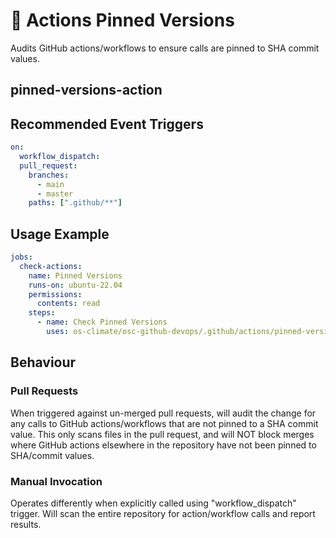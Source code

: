 <!--
[comment]: # SPDX-License-Identifier: Apache-2.0
[comment]: # SPDX-FileCopyrightText: 2024 The Linux Foundation
-->

# 📌 Actions Pinned Versions

Audits GitHub actions/workflows to ensure calls are pinned to SHA commit values.

## pinned-versions-action

## Recommended Event Triggers

```yaml
on:
  workflow_dispatch:
  pull_request:
    branches:
      - main
      - master
    paths: [".github/**"]
```

## Usage Example

```yaml
jobs:
  check-actions:
    name: Pinned Versions
    runs-on: ubuntu-22.04
    permissions:
      contents: read
    steps:
      - name: Check Pinned Versions
        uses: os-climate/osc-github-devops/.github/actions/pinned-versions-action@main
```

## Behaviour

### Pull Requests

When triggered against un-merged pull requests, will audit the change for any
calls to GitHub actions/workflows that are not pinned to a SHA commit value.
This only scans files in the pull request, and will NOT block merges where
GitHub actions elsewhere in the repository have not been pinned to SHA/commit
values.

### Manual Invocation

Operates differently when explicitly called using "workflow_dispatch" trigger.
Will scan the entire repository for action/workflow calls and report results.
